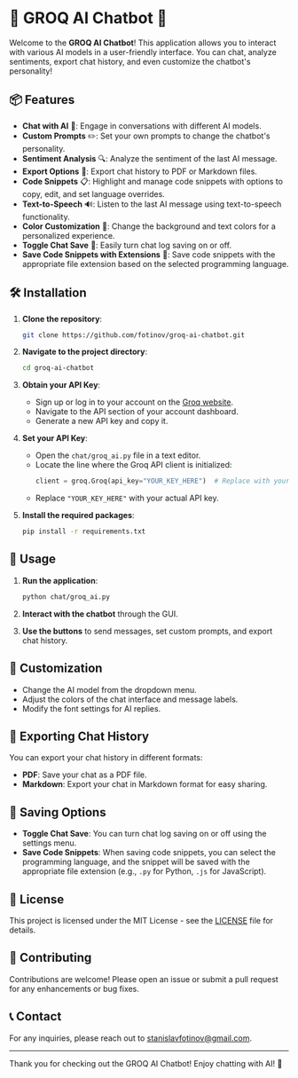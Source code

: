 # 🌟 GROQ AI Chatbot 🌟

Welcome to the **GROQ AI Chatbot**! This application allows you to interact with various AI models in a user-friendly interface. You can chat, analyze sentiments, export chat history, and even customize the chatbot's personality! 

## 📦 Features

- **Chat with AI** 🤖: Engage in conversations with different AI models.
- **Custom Prompts** ✏️: Set your own prompts to change the chatbot's personality.
- **Sentiment Analysis** 🔍: Analyze the sentiment of the last AI message.
- **Export Options** 💾: Export chat history to PDF or Markdown files.
- **Code Snippets** 📋: Highlight and manage code snippets with options to copy, edit, and set language overrides.
- **Text-to-Speech** 🔊: Listen to the last AI message using text-to-speech functionality.
- **Color Customization** 🎨: Change the background and text colors for a personalized experience.
- **Toggle Chat Save** 💾: Easily turn chat log saving on or off.
- **Save Code Snippets with Extensions** 📝: Save code snippets with the appropriate file extension based on the selected programming language.

## 🛠️ Installation

1. **Clone the repository**:
   ```bash
   git clone https://github.com/fotinov/groq-ai-chatbot.git
   ```

2. **Navigate to the project directory**:
   ```bash
   cd groq-ai-chatbot
   ```

3. **Obtain your API Key**:
   - Sign up or log in to your account on the [Groq website](https://groq.com).
   - Navigate to the API section of your account dashboard.
   - Generate a new API key and copy it.

4. **Set your API Key**:
   - Open the `chat/groq_ai.py` file in a text editor.
   - Locate the line where the Groq API client is initialized:
     ```python
     client = groq.Groq(api_key="YOUR_KEY_HERE")  # Replace with your actual API key
     ```
   - Replace `"YOUR_KEY_HERE"` with your actual API key.

5. **Install the required packages**:
   ```bash
   pip install -r requirements.txt
   ```

## 🚀 Usage

1. **Run the application**:
   ```bash
   python chat/groq_ai.py
   ```

2. **Interact with the chatbot** through the GUI.

3. **Use the buttons** to send messages, set custom prompts, and export chat history.

## 🎨 Customization

- Change the AI model from the dropdown menu.
- Adjust the colors of the chat interface and message labels.
- Modify the font settings for AI replies.

## 📄 Exporting Chat History

You can export your chat history in different formats:
- **PDF**: Save your chat as a PDF file.
- **Markdown**: Export your chat in Markdown format for easy sharing.

## 💾 Saving Options

- **Toggle Chat Save**: You can turn chat log saving on or off using the settings menu.
- **Save Code Snippets**: When saving code snippets, you can select the programming language, and the snippet will be saved with the appropriate file extension (e.g., `.py` for Python, `.js` for JavaScript).

## 📖 License

This project is licensed under the MIT License - see the [LICENSE](LICENSE) file for details.

## 🤝 Contributing

Contributions are welcome! Please open an issue or submit a pull request for any enhancements or bug fixes.

## 📞 Contact

For any inquiries, please reach out to [stanislavfotinov@gmail.com](mailto:stanislavfotinov@gmail.com).

---

Thank you for checking out the GROQ AI Chatbot! Enjoy chatting with AI! 🎉
